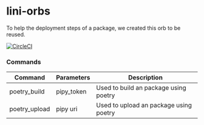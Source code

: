 # lini-orbs

To help the deployment steps of a package, we created this orb to be reused.

[![CircleCI](https://dl.circleci.com/status-badge/img/gh/liniribeiro/lini-orbs/tree/main.svg?style=svg)](https://dl.circleci.com/status-badge/redirect/gh/liniribeiro/lini-orbs/tree/main)
### Commands

| Command       | Parameters  | Description                              |
|---------------|-------------|------------------------------------------|
| poetry_build  | pipy_token  | Used to build an package using poetry    |
| poetry_upload | pipy uri    | Used to upload an package using poetry   |